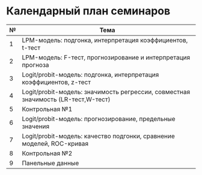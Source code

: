 # Календарный план семинаров

|№|Тема|
|-|-|
|1|LPM-модель: подгонка, интерпретация коэффициентов, t-тест|
|2|LPM-модель: F-тест, прогнозирование и интерпретация прогноза|
|3|Logit/probit-модель: подгонка, интерпретация коэффициентов, z-тест|
|4|Logit/probit-модель: значимость регрессии, совместная значимость (LR-тест,W-тест)|
|5|Контрольная №1 |
|6|Logit/probit-модель: прогнозирование,  предельные значения|
|7|Logit/probit-модель: качество подгонки, сравнение моделей, ROC-кривая|
|8|Контрольная №2|
|9|Панельные данные|
